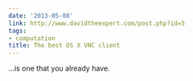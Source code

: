 ```yaml
---
date: '2013-05-08'
link: http://www.davidtheexpert.com/post.php?id=5
tags:
- computation
title: The best OS X VNC client
---
```


...is one that you already have.
